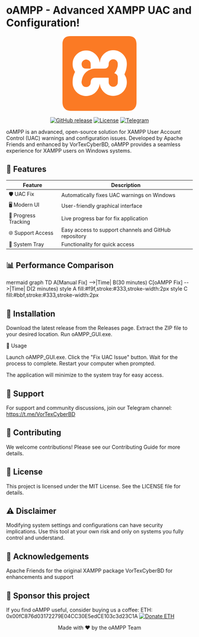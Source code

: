 # oAMPP - Advanced XAMPP UAC and Configuration!

<p align="center">
  <img src="oAMPP_logo.png" alt="oAMPP Logo" width="200"/>
</p>

<p align="center">
  <a href="https://github.com/nectariferous/oAMPP/releases"><img src="https://img.shields.io/github/v/release/nectariferous/oAMPP?style=flat-square" alt="GitHub release"></a>
  <a href="https://github.com/nectariferous/oAMPP/blob/main/LICENSE"><img src="https://img.shields.io/github/license/nectariferous/oAMPP?style=flat-square" alt="License"></a>
  <a href="https://t.me/VorTexCyberBD"><img src="https://img.shields.io/badge/Telegram-Join-blue?style=flat-square&logo=telegram" alt="Telegram"></a>
</p>

oAMPP is an advanced, open-source solution for XAMPP User Account Control (UAC) warnings and configuration issues. Developed by Apache Friends and enhanced by VorTexCyberBD, oAMPP provides a seamless experience for XAMPP users on Windows systems.

## 🌟 Features

| Feature | Description |
|---------|-------------|
| 🛡️ UAC Fix | Automatically fixes UAC warnings on Windows |
| 🖥️ Modern UI | User-friendly graphical interface |
| 🎨 Progress Tracking | Live progress bar for fix application |
| 🌐 Support Access | Easy access to support channels and GitHub repository |
| 🔔 System Tray | Functionality for quick access |

## 📊 Performance Comparison

mermaid
graph TD
    A[Manual Fix] -->|Time| B(30 minutes)
    C[oAMPP Fix] -->|Time| D(2 minutes)
    style A fill:#f9f,stroke:#333,stroke-width:2px
    style C fill:#bbf,stroke:#333,stroke-width:2px


    
## 🚀 Installation

Download the latest release from the Releases page.
Extract the ZIP file to your desired location.
Run oAMPP_GUI.exe.

🔧 Usage

Launch oAMPP_GUI.exe.
Click the "Fix UAC Issue" button.
Wait for the process to complete.
Restart your computer when prompted.

The application will minimize to the system tray for easy access.
## 🤝 Support
For support and community discussions, join our Telegram channel:
https://t.me/VorTexCyberBD
## 👥 Contributing
We welcome contributions! Please see our Contributing Guide for more details.
## 📜 License
This project is licensed under the MIT License. See the LICENSE file for details.
## ⚠️ Disclaimer
Modifying system settings and configurations can have security implications. Use this tool at your own risk and only on systems you fully control and understand.
## 🙏 Acknowledgements

Apache Friends for the original XAMPP package
VorTexCyberBD for enhancements and support

## 💖 Sponsor this project
If you find oAMPP useful, consider buying us a coffee:
ETH: 0x00fC876d03172279E04CC30E5edCE103c3d23C1A
<a href="https://etherscan.io/address/0x00fC876d03172279E04CC30E5edCE103c3d23C1A">
  <img src="https://img.shields.io/badge/Donate-ETH-blue?style=for-the-badge&logo=ethereum" alt="Donate ETH">
</a>

<p align="center">Made with ❤️ by the oAMPP Team</p>
